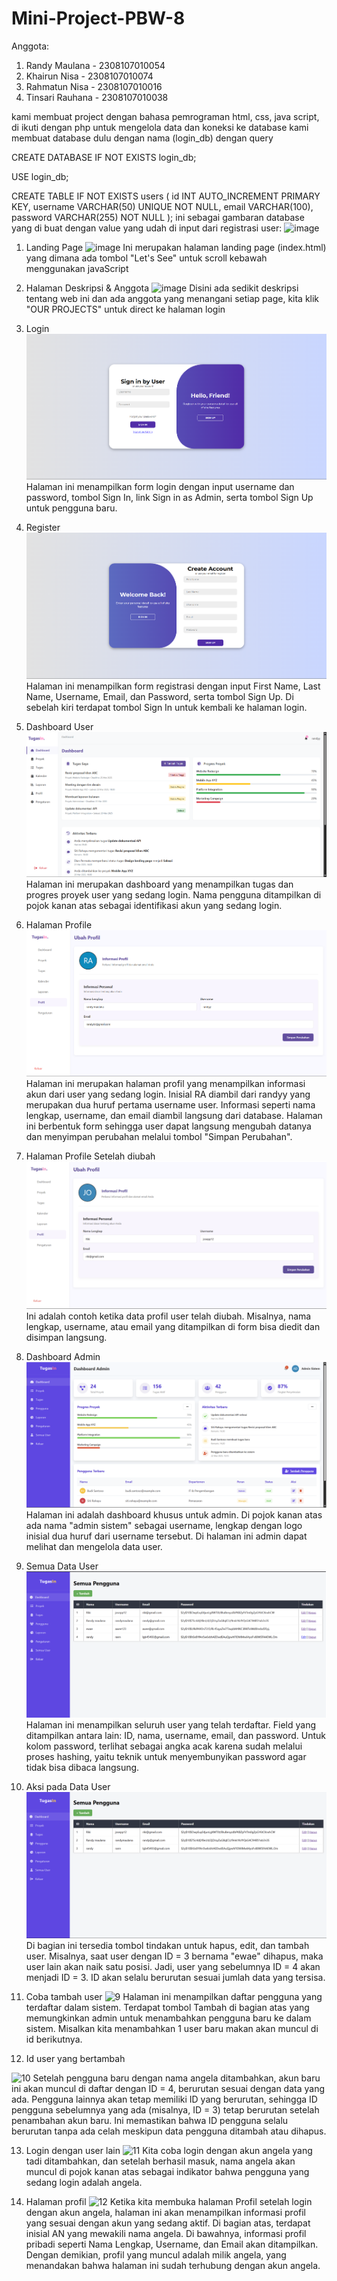 # Mini-Project-PBW-8

Anggota:
1. Randy Maulana - 2308107010054
2. Khairun Nisa - 2308107010074
3. Rahmatun Nisa - 2308107010016
4. Tinsari Rauhana - 2308107010038



kami membuat project dengan bahasa pemrograman html, css, java script, di ikuti dengan php untuk mengelola data dan koneksi ke database
kami membuat database dulu dengan nama (login_db) dengan query

CREATE DATABASE IF NOT EXISTS login_db;

USE login_db;

CREATE TABLE IF NOT EXISTS users (
    id INT AUTO_INCREMENT PRIMARY KEY,
    username VARCHAR(50) UNIQUE NOT NULL,
    email VARCHAR(100),
    password VARCHAR(255) NOT NULL
);
ini sebagai gambaran database yang di buat dengan value yang udah di input dari registrasi user:
![image](https://github.com/user-attachments/assets/26466bcb-adfd-4612-9555-de4e9272acf2)


1. Landing Page
![image](https://github.com/user-attachments/assets/6434bcbd-bb03-4fa4-87eb-dc2f560267ec)
Ini merupakan halaman landing page (index.html) yang dimana ada tombol "Let's See" untuk scroll kebawah menggunakan javaScript

2. Halaman Deskripsi & Anggota
![image](https://github.com/user-attachments/assets/cfc14f98-9032-4bb5-82c8-ace1c37f2232)
Disini ada sedikit deskripsi tentang web ini dan ada anggota yang menangani setiap page, kita klik "OUR PROJECTS" untuk direct ke halaman login

3. Login
![image](https://github.com/RandyMaulanaa/Mini-Project-PBW-8/blob/rahmatun/image1.png?raw=true)
Halaman ini menampilkan form login dengan input username dan password, tombol Sign In, link Sign in as Admin, serta tombol Sign Up untuk pengguna baru.

5. Register
![image](https://github.com/RandyMaulanaa/Mini-Project-PBW-8/blob/rahmatun/image2.png?raw=true)
Halaman ini menampilkan form registrasi dengan input First Name, Last Name, Username, Email, dan Password, serta tombol Sign Up. Di sebelah kiri terdapat tombol Sign In untuk kembali ke halaman login.

7. Dashboard User
![image](https://github.com/RandyMaulanaa/Mini-Project-PBW-8/blob/rahmatun/image3.png?raw=true)
Halaman ini merupakan dashboard yang menampilkan tugas dan progres proyek user yang sedang login. Nama pengguna ditampilkan di pojok kanan atas sebagai identifikasi akun yang sedang login.

9. Halaman Profile
![image](https://github.com/RandyMaulanaa/Mini-Project-PBW-8/blob/rahmatun/image4.png?raw=true)
Halaman ini merupakan halaman profil yang menampilkan informasi akun dari user yang sedang login. Inisial RA diambil dari randyy yang merupakan dua huruf pertama username user. Informasi seperti nama lengkap, username, dan email diambil langsung dari database. Halaman ini berbentuk form sehingga user dapat langsung mengubah datanya dan menyimpan perubahan melalui tombol "Simpan Perubahan".

5. Halaman Profile Setelah diubah
![image](https://github.com/RandyMaulanaa/Mini-Project-PBW-8/blob/main/profilChanged.png)
Ini adalah contoh ketika data profil user telah diubah. Misalnya, nama lengkap, username, atau email yang ditampilkan di form bisa diedit dan disimpan langsung.

6. Dashboard Admin
![image](https://github.com/RandyMaulanaa/Mini-Project-PBW-8/blob/main/dashboard-admin.png)
Halaman ini adalah dashboard khusus untuk admin. Di pojok kanan atas ada nama "admin sistem" sebagai username, lengkap dengan logo inisial dua huruf dari username tersebut. Di halaman ini admin dapat melihat dan mengelola data user.


7. Semua Data User
![image](https://github.com/RandyMaulanaa/Mini-Project-PBW-8/blob/main/semuapengguna.png)
Halaman ini menampilkan seluruh user yang telah terdaftar. Field yang ditampilkan antara lain: ID, nama, username, email, dan password. Untuk kolom password, terlihat sebagai angka acak karena sudah melalui proses hashing, yaitu teknik untuk menyembunyikan password agar tidak bisa dibaca langsung.

8. Aksi pada Data User
![image](https://github.com/RandyMaulanaa/Mini-Project-PBW-8/blob/main/data-user.png)
Di bagian ini tersedia tombol tindakan untuk hapus, edit, dan tambah user. Misalnya, saat user dengan ID = 3 bernama "ewae" dihapus, maka user lain akan naik satu posisi. Jadi, user yang sebelumnya ID = 4 akan menjadi ID = 3. ID akan selalu berurutan sesuai jumlah data yang tersisa.

9. Coba tambah user
![9](https://github.com/user-attachments/assets/cab65f94-1eed-448e-83df-73b813d73f37)
Halaman ini menampilkan daftar pengguna yang terdaftar dalam sistem. Terdapat tombol Tambah di bagian atas yang memungkinkan admin untuk menambahkan pengguna baru ke dalam sistem. Misalkan kita menambahkan 1 user baru makan akan muncul di id berikutnya.

11. Id user yang bertambah
    
![10](https://github.com/user-attachments/assets/a7050c03-576c-491e-9ea7-5d5263308cde)
Setelah pengguna baru dengan nama angela ditambahkan, akun baru ini akan muncul di daftar dengan ID = 4, berurutan sesuai dengan data yang ada. Pengguna lainnya akan tetap memiliki ID yang berurutan, sehingga ID pengguna sebelumnya yang ada (misalnya, ID = 3) tetap berurutan setelah penambahan akun baru. Ini memastikan bahwa ID pengguna selalu berurutan tanpa ada celah meskipun data pengguna ditambah atau dihapus.

13. Login dengan user lain
![11](https://github.com/user-attachments/assets/009103ff-c551-4d7c-8592-a500a07a7045)
Kita coba login dengan akun angela yang tadi ditambahkan, dan setelah berhasil masuk, nama angela akan muncul di pojok kanan atas sebagai indikator bahwa pengguna yang sedang login adalah angela.

14. Halaman profil
![12](https://github.com/user-attachments/assets/fd8d674d-f0f3-4a7a-96d4-97ca8d3a1db8)
Ketika kita membuka halaman Profil setelah login dengan akun angela, halaman ini akan menampilkan informasi profil yang sesuai dengan akun yang sedang aktif. Di bagian atas, terdapat inisial AN yang mewakili nama angela. Di bawahnya, informasi profil pribadi seperti Nama Lengkap, Username, dan Email akan ditampilkan. Dengan demikian, profil yang muncul adalah milik angela, yang menandakan bahwa halaman ini sudah terhubung dengan akun angela.
